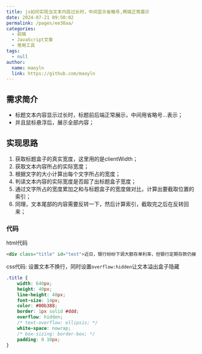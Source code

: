 ```yaml
---
title: js如何实现当文本内容过长时，中间显示省略号,两端正常展示
date: 2024-07-21 09:50:02
permalink: /pages/ee30aa/
categories:
  - 前端
  - JavaScript文章
  - 常用工具
tags: 
  - null
author: 
  name: maoyln
  link: https://github.com/maoyln
---
```


## 需求简介

- 标题文本内容显示过长时，标题前后端正常展示，中间用省略号...表示；
- 并且鼠标悬浮后，展示全部内容；

## 实现思路

1. 获取标题盒子的真实宽度，这里用的是clientWidth；
2. 获取文本内容所占的实际宽度；
3. 根据文字的大小计算出每个文字所占的宽度；
4. 判读文本内容的实际宽度是否超了出标题盒子宽度；
5. 通过文字所占的宽度累加之和与标题盒子的宽度做对比，计算出要截取位置的索引；
6. 同理，文本尾部的内容需要反转一下，然后计算索引，截取完之后在反转回来；

### 代码

html代码
``` html
<div class="title" id="test">近日，银行纷纷下调大额存单利率，但银行定期存款仍被疯抢。银行理财经理表示：有意向购买定期存款要尽快，不确定利率是否会再降。</div>
```

css代码: 设置文本不换行，同时设置`overflow:hidden`让文本溢出盒子隐藏
```css
.title {
    width: 640px;
    height: 40px;
    line-height: 40px;
    font-size: 14px;
    color: #00b388;
    border: 1px solid #ddd;
    overflow: hidden;
    /* text-overflow: ellipsis; */
    white-space: nowrap;
    /* box-sizing: border-box; */
    padding: 0 10px;
}
```


